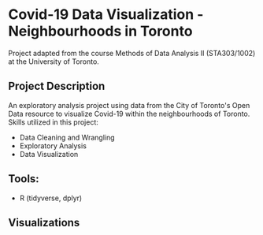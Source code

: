 # Covid-19 Data Visualization - Neighbourhoods in Toronto
Project adapted from the course Methods of Data Analysis II (STA303/1002) at the University of Toronto. 

## Project Description
An exploratory analysis project using data from the City of Toronto's Open Data resource to visualize Covid-19 within the neighbourhoods of Toronto. Skills utilized in this project: 
* Data Cleaning and Wrangling
* Exploratory Analysis
* Data Visualization

## Tools: 
* R (tidyverse, dplyr)

## Visualizations


